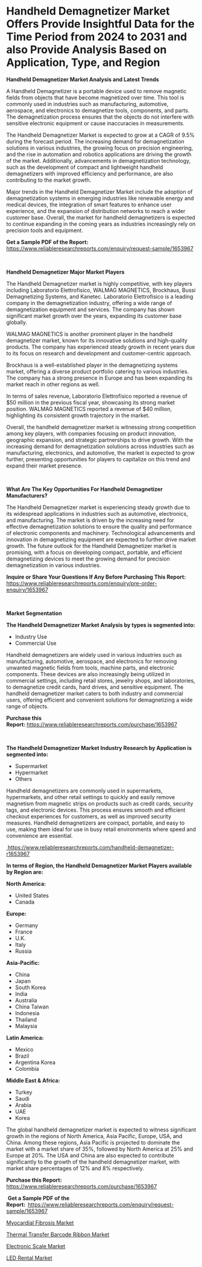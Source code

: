 <p><h1>Handheld Demagnetizer Market Offers Provide Insightful Data for the Time Period from 2024 to 2031 and also Provide Analysis Based on Application, Type, and Region</h1></p><p><strong>Handheld Demagnetizer Market Analysis and Latest Trends</strong></p>
<p><p>A Handheld Demagnetizer is a portable device used to remove magnetic fields from objects that have become magnetized over time. This tool is commonly used in industries such as manufacturing, automotive, aerospace, and electronics to demagnetize tools, components, and parts. The demagnetization process ensures that the objects do not interfere with sensitive electronic equipment or cause inaccuracies in measurements.</p><p>The Handheld Demagnetizer Market is expected to grow at a CAGR of 9.5% during the forecast period. The increasing demand for demagnetization solutions in various industries, the growing focus on precision engineering, and the rise in automation and robotics applications are driving the growth of the market. Additionally, advancements in demagnetization technology, such as the development of compact and lightweight handheld demagnetizers with improved efficiency and performance, are also contributing to the market growth.</p><p>Major trends in the Handheld Demagnetizer Market include the adoption of demagnetization systems in emerging industries like renewable energy and medical devices, the integration of smart features to enhance user experience, and the expansion of distribution networks to reach a wider customer base. Overall, the market for handheld demagnetizers is expected to continue expanding in the coming years as industries increasingly rely on precision tools and equipment.</p></p>
<p><strong>Get a Sample PDF of the Report:&nbsp;</strong> <a href="https://www.reliableresearchreports.com/enquiry/request-sample/1653967">https://www.reliableresearchreports.com/enquiry/request-sample/1653967</a></p>
<p>&nbsp;</p>
<p><strong>Handheld Demagnetizer Major Market Players</strong></p>
<p><p>The Handheld Demagnetizer market is highly competitive, with key players including Laboratorio Elettrofisico, WALMAG MAGNETICS, Brockhaus, Bussi Demagnetizing Systems, and Kanetec. Laboratorio Elettrofisico is a leading company in the demagnetization industry, offering a wide range of demagnetization equipment and services. The company has shown significant market growth over the years, expanding its customer base globally.</p><p>WALMAG MAGNETICS is another prominent player in the handheld demagnetizer market, known for its innovative solutions and high-quality products. The company has experienced steady growth in recent years due to its focus on research and development and customer-centric approach.</p><p>Brockhaus is a well-established player in the demagnetizing systems market, offering a diverse product portfolio catering to various industries. The company has a strong presence in Europe and has been expanding its market reach in other regions as well.</p><p>In terms of sales revenue, Laboratorio Elettrofisico reported a revenue of $50 million in the previous fiscal year, showcasing its strong market position. WALMAG MAGNETICS reported a revenue of $40 million, highlighting its consistent growth trajectory in the market.</p><p>Overall, the handheld demagnetizer market is witnessing strong competition among key players, with companies focusing on product innovation, geographic expansion, and strategic partnerships to drive growth. With the increasing demand for demagnetization solutions across industries such as manufacturing, electronics, and automotive, the market is expected to grow further, presenting opportunities for players to capitalize on this trend and expand their market presence.</p></p>
<p>&nbsp;</p>
<p><strong>What Are The Key Opportunities For Handheld Demagnetizer Manufacturers?</strong></p>
<p><p>The Handheld Demagnetizer market is experiencing steady growth due to its widespread applications in industries such as automotive, electronics, and manufacturing. The market is driven by the increasing need for effective demagnetization solutions to ensure the quality and performance of electronic components and machinery. Technological advancements and innovation in demagnetizing equipment are expected to further drive market growth. The future outlook for the Handheld Demagnetizer market is promising, with a focus on developing compact, portable, and efficient demagnetizing devices to meet the growing demand for precision demagnetization in various industries.</p></p>
<p><strong>Inquire or Share Your Questions If Any Before Purchasing This Report:</strong> <a href="https://www.reliableresearchreports.com/enquiry/pre-order-enquiry/1653967">https://www.reliableresearchreports.com/enquiry/pre-order-enquiry/1653967</a></p>
<p>&nbsp;</p>
<p><strong>Market Segmentation</strong></p>
<p><strong>The Handheld Demagnetizer Market Analysis by types is segmented into:</strong></p>
<p><ul><li>Industry Use</li><li>Commercial Use</li></ul></p>
<p><p>Handheld demagnetizers are widely used in various industries such as manufacturing, automotive, aerospace, and electronics for removing unwanted magnetic fields from tools, machine parts, and electronic components. These devices are also increasingly being utilized in commercial settings, including retail stores, jewelry shops, and laboratories, to demagnetize credit cards, hard drives, and sensitive equipment. The handheld demagnetizer market caters to both industry and commercial users, offering efficient and convenient solutions for demagnetizing a wide range of objects.</p></p>
<p><strong>Purchase this Report:&nbsp;</strong><a href="https://www.reliableresearchreports.com/purchase/1653967">https://www.reliableresearchreports.com/purchase/1653967</a></p>
<p>&nbsp;</p>
<p><strong>The Handheld Demagnetizer Market Industry Research by Application is segmented into:</strong></p>
<p><ul><li>Supermarket</li><li>Hypermarket</li><li>Others</li></ul></p>
<p><p>Handheld demagnetizers are commonly used in supermarkets, hypermarkets, and other retail settings to quickly and easily remove magnetism from magnetic strips on products such as credit cards, security tags, and electronic devices. This process ensures smooth and efficient checkout experiences for customers, as well as improved security measures. Handheld demagnetizers are compact, portable, and easy to use, making them ideal for use in busy retail environments where speed and convenience are essential.</p></p>
<p><a href="https://www.reliableresearchreports.com/handheld-demagnetizer-r1653967">&nbsp;https://www.reliableresearchreports.com/handheld-demagnetizer-r1653967</a></p>
<p><strong>In terms of Region, the Handheld Demagnetizer Market Players available by Region are:</strong></p>
<p>
    <p> <strong> North America: </strong>
        <ul>
            <li>United States</li>
            <li>Canada</li>
        </ul>
        </p> 
    <p> <strong> Europe: </strong>
        <ul>
            <li>Germany</li>
            <li>France</li>
            <li>U.K.</li>
            <li>Italy</li>
            <li>Russia</li>
        </ul>
        </p> 
    <p> <strong> Asia-Pacific: </strong>
        <ul>
            <li>China</li>
            <li>Japan</li>
            <li>South Korea</li>
            <li>India</li>
            <li>Australia</li>
            <li>China Taiwan</li>
            <li>Indonesia</li>
            <li>Thailand</li>
            <li>Malaysia</li>
        </ul>
        </p> 
    <p> <strong> Latin America: </strong>
        <ul>
            <li>Mexico</li>
            <li>Brazil</li>
            <li>Argentina Korea</li>
            <li>Colombia</li>
        </ul>
        </p> 
    <p> <strong> Middle East & Africa: </strong>
        <ul>
            <li>Turkey</li>
            <li>Saudi</li>
            <li>Arabia</li>
            <li>UAE</li>
            <li>Korea</li>
        </ul>
    </p>
    </p>
<p><p>The global handheld demagnetizer market is expected to witness significant growth in the regions of North America, Asia Pacific, Europe, USA, and China. Among these regions, Asia Pacific is projected to dominate the market with a market share of 35%, followed by North America at 25% and Europe at 20%. The USA and China are also expected to contribute significantly to the growth of the handheld demagnetizer market, with market share percentages of 12% and 8% respectively.</p></p>
<p><strong>Purchase this Report: </strong><a href="https://www.reliableresearchreports.com/purchase/1653967">https://www.reliableresearchreports.com/purchase/1653967</a></p>
<p>&nbsp;<strong>Get a Sample PDF of the Report:&nbsp;&nbsp;</strong><a href="https://www.reliableresearchreports.com/enquiry/request-sample/1653967">https://www.reliableresearchreports.com/enquiry/request-sample/1653967</a></p>
<p><strong></strong></p>
<p><p><a href="https://github.com/Angelnienowdseej3e45z3p8c/Market-Research-Report-List-2/blob/main/myocardial-fibrosis-market.md">Myocardial Fibrosis Market</a></p><p><a href="https://www.linkedin.com/pulse/thermal-transfer-barcode-ribbon-market-trends-forecast-competitive-kvghf?trackingId=L5aCx5R%2BEHf7k34FJi7WIg%3D%3D">Thermal Transfer Barcode Ribbon Market</a></p><p><a href="https://www.linkedin.com/pulse/electronic-scale-market-share-evolution-growth-trends-2024-uhkme?trackingId=rHxtfWHIK7HjFGe8O9hobw%3D%3D">Electronic Scale Market</a></p><p><a href="https://github.com/brentleyjimmiealvaradoz4l1rea/Market-Research-Report-List-2/blob/main/led-rental-market.md">LED Rental Market</a></p></p>